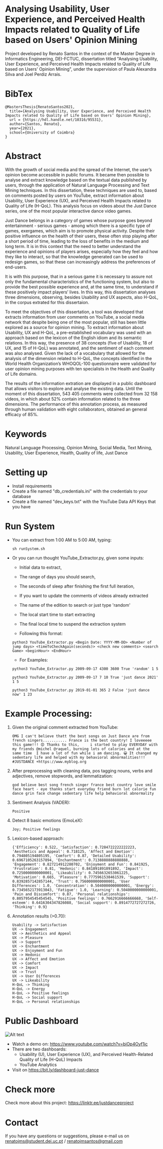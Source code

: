 # Analysing Usability, User Experience, and Perceived Health Impacts related to Quality of Life based on Users' Opinion Mining
Project developed by Renato Santos in the context of the Master Degree in Informatics Engineering, DEI-FCTUC, dissertation titled "Analysing Usability, User Experience, and Perceived Health Impacts related to Quality of Life based on Users' Opinion Mining", under the supervision of Paula Alexandra Silva and Joel Perdiz Arrais.

# BibTex
```
@MastersThesis{RenatoSantos2021,
  title={Analysing Usability, User Experience, and Perceived Health Impacts related to Quality of Life based on Users’ Opinion Mining},
  url = {https://hdl.handle.net/10316/95531},
  author={Santos, Renato},
  year={2021},
  school={University of Coimbra}
}
```

# Abstract
With the growth of social media and the spread of the Internet, the user’s opinion become accessible in public forums. It became then possible to analyse and extract knowledge based on the textual data published by users, through the application of Natural Language Processing and Text Mining techniques. In this dissertation, these techniques are used to, based on comments posted by users on YouTube, extract information about Usability, User Experience (UX), and Perceived Health Impacts related to Quality of Life (H-QoL). This analysis focus on videos about the Just Dance series, one of the most popular interactive dance video games.

Just Dance belongs in a category of games whose purpose goes beyond entertainment - serious games - among which there is a specific type of games, exergames, which aim is to promote physical activity. Despite their positive influence on the health of their users, these often stop playing after a short period of time, leading to the loss of benefits in the medium and long term. It is in this context that the need to better understand the experience and opinions of players arises, especially how they feel and how they like to interact, so that the knowledge generated can be used to redesign games, so that these can increasingly address the preferences of end-users.

It is with this purpose, that in a serious game it is necessary to assure not only the fundamental characteristics of the functioning system, but also to provide the best possible experience and, at the same time, to understand if these positively impact players’ lives. In this way, this dissertation analyses three dimensions, observing, besides Usability and UX aspects, also H-QoL, in the corpus extrated for this dissertaion.

To meet the objectives of this dissertation, a tool was developed that extracts information from user comments on YouTube, a social media network that despite being one of the most popular, still has been little explored as a source for opinion mining. To extract information about Usability, UX and H-QoL, a pre-established vocabulary was used with an approach based on the lexicon of the English idiom and its semantic relations. In this way, the presence of 38 concepts (five of Usability, 18 of UX, and 15 of H-QoL) was annotated, and the sentiment of each comment was also analysed. Given the lack of a vocabulary that allowed for the analysis of the dimension related to H-QoL, the concepts identified in the World Health Organization’s WHOQOL-100 questionnaire were validated for user opinion mining purposes with ten specialists in the Health and Quality of Life domains.

The results of the information extration are displayed in a public dashboard that allows visitors to explore and analyse the existing data. Until the moment of this dissertation, 543 405 comments were collected from 32 158 videos, in which about 52% contain information related to the three dimensions. The performance of this annotation process, as measured through human validation with eight collaborators, obtained an general efficacy of 85%.

# Keywords
Natural Language Processing, Opinion Mining, Social Media, Text Mining, Usability, User Experience, Health, Quality of life, Just Dance


# Setting up

- Install requirements
- Create a file named "db_credentials.ini" with the credentials to your database
- Create a file named "dev_keys.txt" with the YouTube Data API Keys that you have

# Run System

- You can extract from 1:00 AM to 5:00 AM, typing:

	 ```
	 sh runSystem.sh
	 ```

- Or you can run thought YouTube_Extractor.py, given some inputs:
	- Initial data to extract,
	- The range of days you should search,
	- The seconds of sleep after finishing the first full iteration,
	- If you want to update the comments of videos already extracted
	- The name of the edition to search or just type 'random'
	- The local start time to start extracting
	- The final local time to suspend the extraction system


	- Following this format:

	 `` python3 YouTube_Extractor.py <Begin Date: YYYY-MM-DD> <Number of jump days> <timeToCheckAgain(seconds)> <check new comments> <search Game> <beginHour> <EndHour> ``

	- For Examples:
	```
	python3 YouTube_Extractor.py 2009-09-17 4300 3600 True 'random' 1 5
	```
	```
	python3 YouTube_Extractor.py 2009-09-17 7 10 True 'just dance 2021' 1 5
	```
	```
	python3 YouTube_Extractor.py 2019-01-01 365 2 False 'just dance now' 1 23
	```
	
# Example Processing:
1. Given the original comment extracted from YouTube: 

	`` OMG I can't believe thatt the best songs on Just Dance are from french singers........... France is the best country! I loveeeee this game!!! 😍
Thanks to this,  	i started to play EVERYDAY with my friends @michel @raquel, burning lots of calories and at the same time  I have a lot of fun while i am dancing. 😀 It changed my sedentary life and helped with my behavioral abnormalities!!! #JUSTDANCE +https://www.myblog.org ``

2. After preprocessing with cleaning data, pos tagging nouns, verbs and adjectives, remove stopwords, and lemmatization:

	`` god believe best song french singer france best country love smile face heart - eye thanks start everyday friend burn lot calorie fun dance grin face change sedentary life help behavioral abnormality ``

3. Sentiment Analysis (VADER):

	`` Positive ``

4. Detect 8 basic emotions (EmoLeX):

	`` Joy; Positive feelings ``

5. Lexicon-based approach:

	`` {'Efficiency': 0.522, 'Satisfaction': 0.7284722222222223, 'Aesthetics and Appeal': 0.718125, 'Affect and Emotion': 0.794805194805195, 'Comfort': 0.87, 'Detailed Usability': 0.6967105263157894, 'Enchantment': 0.7138888888888888, 'Engagement': 0.827214912280702, 'Enjoyment and Fun': 0.841925, 'Frustration': 0.81, 'Hedonic': 0.841891891891892, 'Impact': 0.7250000000000001, 'Likeability': 0.7456632653061225, 'Motivation': 0.665, 'Pleasure': 0.7775961538461539, 'Support': 0.8392857142857144, 'Trust': 0.7560000000000001, 'User Differences': 1.0, 'Concentration': 0.5040000000000001, 'Energy': 0.7345652173913043, 'Fatigue': 1.0, 'Learning': 0.5040000000000001, 'Pain and Discomfort': 0.87, 'Personal relationships': 0.8057954545454545, 'Positive feelings': 0.7662916666666668, 'Self-esteem': 0.6416304347826088, 'Social support': 0.8914772727272726, 'Thinking': 0.9} ``

6. Annotation results (>0.70):

	``` 
	Usability -> Satisfaction 
	UX -> Engagement
	UX -> Aesthetics and Appeal
	UX -> Pleasure
	UX -> Support
	UX -> Enchantment
	UX -> Enjoyment and Fun
	UX -> Hedonic
	UX -> Affect and Emotion
	UX -> Comfort
	UX -> Impact
	UX -> Trust
	UX -> User Differences
	UX -> Likeability
	H-QoL -> Thinking
	H-QoL -> Energy
	H-QoL -> Positive feelings
	H-QoL -> Social support
	H-QoL -> Personal relationships
	```
	

# Public Dashboard
![Alt text](dashboard-screenshot.png?raw=true "Just Dance Dashboard")

- Watch a demo on: https://www.youtube.com/watch?v=biOp4Oyf1ic
- There are two dashboards:
	- Usability (U), User Experience (UX), and Perceived Health-Related Quality of Life (H-QoL) Impacts
	- YouTube Analytics
- Visit on https://bit.ly/dashboard-just-dance

# Check more 
Check more about this project: https://linktr.ee/justdanceproject

# Contact
If you have any questions or suggestions, please e-mail us on renatojms@student.dei.uc.pt / renatojmsantos@gmail.com


